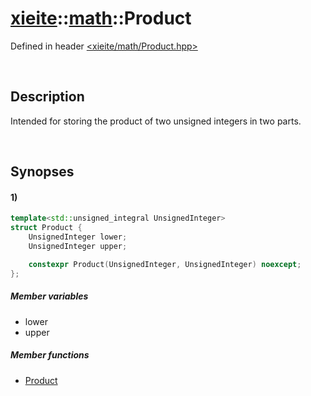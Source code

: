 # [xieite](../xieite.md)\:\:[math](../math.md)\:\:Product
Defined in header [<xieite/math/Product.hpp>](../../include/xieite/math/Product.hpp)

&nbsp;

## Description
Intended for storing the product of two unsigned integers in two parts.

&nbsp;

## Synopses
#### 1)
```cpp
template<std::unsigned_integral UnsignedInteger>
struct Product {
    UnsignedInteger lower;
    UnsignedInteger upper;

    constexpr Product(UnsignedInteger, UnsignedInteger) noexcept;
};
```
##### Member variables
- lower
- upper
##### Member functions
- [Product](./Product/1/operators/constructor.md)
